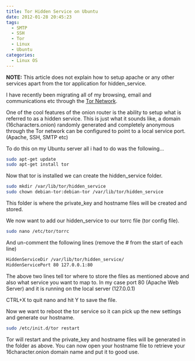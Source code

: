 ```yaml
---
title: Tor Hidden Service on Ubuntu
date: 2012-01-28 20:45:23
tags:
  - SMTP
  - SSH
  - Tor
  - Linux
  - Ubuntu
categories:
  - Linux OS
---
```

**NOTE:** This article does not explain how to setup apache or any other services apart from the tor application for hidden_service.

I have recently been migrating all of my browsing, email and communications etc through the [Tor Network](http://torproject.org "Tor Project").

One of the cool features of the onion router is the ability to setup what is referred to as a hidden service. This is just what it sounds like, a domain (16characters.onion) randomly generated and completely anonymous through the Tor network can be configured to point to a local service port. (Apache, SSH, SMTP etc)

To do this on my Ubuntu server all i had to do was the following...
```bash
sudo apt-get update
sudo apt-get install tor
```

Now that tor is installed we can create the hidden_service folder.
```bash
sudo mkdir /var/lib/tor/hidden_service
sudo chown debian-tor:debian-tor /var/lib/tor/hidden_service
```

This folder is where the private_key and hostname files will be created and stored.

We now want to add our hidden_service to our torrc file (tor config file).
```bash
sudo nano /etc/tor/torrc
```

And un-comment the following lines (remove the # from the start of each line)
```bash
HiddenServiceDir /var/lib/tor/hidden_service/
HiddenServicePort 80 127.0.0.1:80
```

The above two lines tell tor where to store the files as mentioned above and also what service you want to map to. In my case port 80 (Apache Web Server) and it is running on the local server (127.0.0.1)

CTRL+X to quit nano and hit Y to save the file.

Now we want to reboot the tor service so it can pick up the new settings and generate our hostname.
```bash
sudo /etc/init.d/tor restart
```

Tor will restart and the private_key and hostname files will be generated in the folder as above. You can now open your hostname file to retrieve your 16character.onion domain name and put it to good use.
